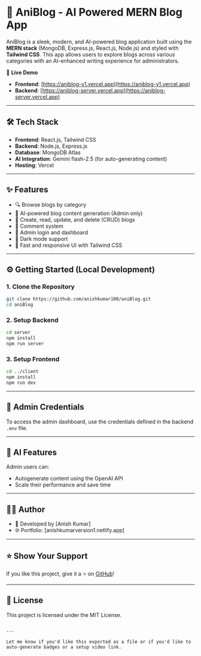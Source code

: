 
# 🧠 AniBlog - AI Powered MERN Blog App

AniBlog is a sleek, modern, and AI-powered blog application built using the **MERN stack** (MongoDB, Express.js, React.js, Node.js) and styled with **Tailwind CSS**. This app allows users to explore blogs across various categories with an AI-enhanced writing experience for administrators.

🚀 **Live Demo**
- **Frontend**: [https://aniblog-v1.vercel.app](https://aniblog-v1.vercel.app)
- **Backend**: [https://aniblog-server.vercel.app](https://aniblog-server.vercel.app)

---

## 🛠 Tech Stack

- **Frontend**: React.js, Tailwind CSS
- **Backend**: Node.js, Express.js
- **Database**: MongoDB Atlas
- **AI Integration**: Gemini flash-2.5 (for auto-generating content)
- **Hosting**: Vercel

---

## ✨ Features

- 🔍 Browse blogs by category
- 🧠 AI-powered blog content generation (Admin only)
- 📝 Create, read, update, and delete (CRUD) blogs
- 💬 Comment system
- 🧑 Admin login and dashboard
- 🌙 Dark mode support
- 💨 Fast and responsive UI with Tailwind CSS

---

## ⚙️ Getting Started (Local Development)

### 1. Clone the Repository

```bash
git clone https://github.com/anishkumar100/aniBlog.git
cd aniBlog
````

### 2. Setup Backend

```bash
cd server
npm install
npm run server
```

### 3. Setup Frontend

```bash
cd ../client
npm install
npm run dev
```

---

## 🔐 Admin Credentials

To access the admin dashboard, use the credentials defined in the backend `.env` file.

---

## 🤖 AI Features

Admin users can:

* Autogenerate content using the OpenAI API
* Scale their performance and save time

---


## 🧑‍💻 Author

* 🔗 Developed by \[Anish Kumar]
* 🌐 Portfolio: \[anishkumarversion1.netlify.app]

---

## ⭐️ Show Your Support

If you like this project, give it a ⭐️ on [GitHub](https://github.com/anishkumar100/aniBlog)!

---

## 📄 License

This project is licensed under the MIT License.

```

---

Let me know if you'd like this exported as a file or if you'd like to auto-generate badges or a setup video link.
```

